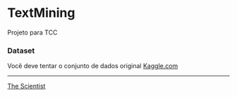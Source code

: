 # TextMining

Projeto para TCC


### Dataset

Você deve tentar o conjunto de dados original [Kaggle.com](https://www.kaggle.com/TheScientistBR/atribuna)


---

[The Scientist](http://www.thescientist.com.br)
